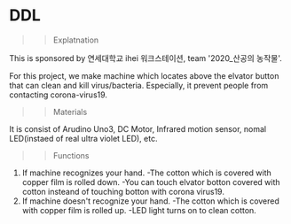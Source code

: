 # DDL



>>Explatnation

This is sponsored by 연세대학교 ihei 워크스테이션, team '2020_산공의 농작물'.

For this project, we make machine which locates above the elvator button that can clean and kill virus/bacteria.
Especially, it prevent people from contacting corona-virus19.




>>Materials

It is consist of Arudino Uno3, DC Motor, Infrared motion sensor, nomal LED(instaed of real ultra violet LED), etc.




>>Functions

1. If machine recognizes your hand.
-The cotton which is covered with copper film is rolled down.
-You can touch elvator botton covered with cotton insteand of touching botton with corona virus19.
2. If machine doesn't recognize your hand.
-The cotton which is covered with copper film is rolled up.
-LED light turns on to clean cotton.
 
